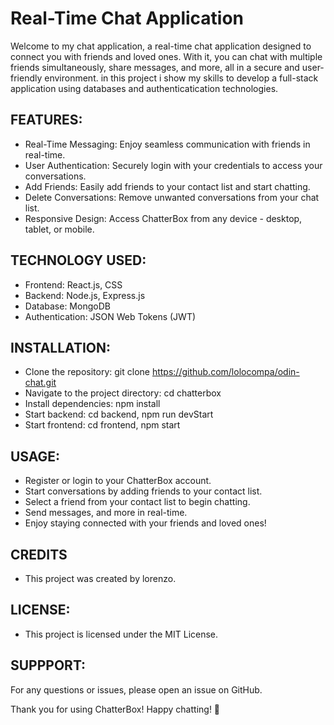 # Real-Time Chat Application

Welcome to my chat application, a real-time chat application designed to connect you with friends and loved ones. With it, you can chat with multiple friends simultaneously, share messages, and more, all in a secure and user-friendly environment. in this project i show my skills to develop a full-stack application using databases and authenticatication technologies.

## FEATURES:

- Real-Time Messaging: Enjoy seamless communication with friends in real-time.
- User Authentication: Securely login with your credentials to access your conversations.
- Add Friends: Easily add friends to your contact list and start chatting.
- Delete Conversations: Remove unwanted conversations from your chat list.
- Responsive Design: Access ChatterBox from any device - desktop, tablet, or mobile.

## TECHNOLOGY USED:

- Frontend: React.js, CSS
- Backend: Node.js, Express.js
- Database: MongoDB
- Authentication: JSON Web Tokens (JWT)

## INSTALLATION:

- Clone the repository: git clone https://github.com/lolocompa/odin-chat.git
- Navigate to the project directory: cd chatterbox
- Install dependencies: npm install
- Start backend: cd backend, npm run devStart
- Start frontend: cd frontend, npm start

## USAGE:

- Register or login to your ChatterBox account.
- Start conversations by adding friends to your contact list.
- Select a friend from your contact list to begin chatting.
- Send messages, and more in real-time.
- Enjoy staying connected with your friends and loved ones!

## CREDITS

- This project was created by lorenzo.

## LICENSE:

- This project is licensed under the MIT License.

## SUPPPORT:

For any questions or issues, please open an issue on GitHub.

Thank you for using ChatterBox! Happy chatting! 🎉
